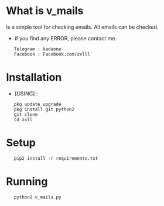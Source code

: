 # What is v_mails
Is a simple tool for checking emails.
All emails can be checked.

* if you find any ERROR, please contact me.
```
   Telegram : kadaone
   Facebook : Facebook.com/zxlll
```
# Installation 
* [USING] :
```
   pkg update upgrade
   pkg install git python2
   git clone
   cd zxll
```
# Setup
```
   pip2 install -r requirements.txt
```
# Running 
```
   python2 v_mails.py
```

